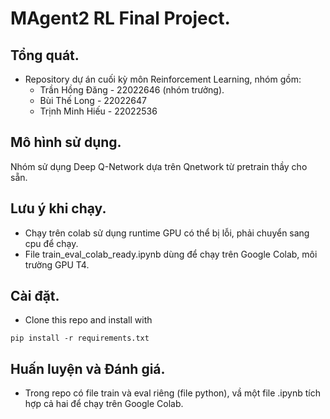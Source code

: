 # MAgent2 RL Final Project.
## Tổng quát.
- Repository dự án cuối kỳ môn Reinforcement Learning, nhóm gồm:
  + Trần Hồng Đăng - 22022646 (nhóm trưởng).
  + Bùi Thế Long - 22022647
  + Trịnh Minh Hiếu - 22022536

## Mô hình sử dụng.
Nhóm sử dụng Deep Q-Network dựa trên Qnetwork từ pretrain thầy cho sẵn.

## Lưu ý khi chạy.
- Chạy trên colab sử dụng runtime GPU có thể bị lỗi, phải chuyển sang cpu để chạy.
- File train_eval_colab_ready.ipynb dùng để chạy trên Google Colab, môi trường GPU T4.

## Cài đặt.
- Clone this repo and install with
```
pip install -r requirements.txt
```

## Huấn luyện và Đánh giá.
- Trong repo có file train và eval riêng (file python), vầ một file .ipynb tích hợp cả hai để chạy trên Google Colab.


